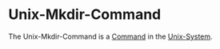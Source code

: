 # Unix-Mkdir-Command

The Unix-Mkdir-Command is a [Command](60086.md) in the [Unix-System](9100001.md).

